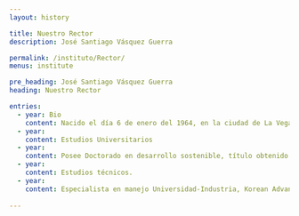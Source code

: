 ```yaml
---
layout: history

title: Nuestro Rector
description: José Santiago Vásquez Guerra

permalink: /instituto/Rector/
menus: institute

pre_heading: José Santiago Vásquez Guerra
heading: Nuestro Rector

entries:
  - year: Bio
    content: Nacido el día 6 de enero del 1964, en la ciudad de La Vega, República Dominicana. Hijo de padres dominicanos, casado con la Lcda. Elisa Altagracia Abreu, educadora, con quien ha procreado tres hijos, Hosseini, Nelissa y Óscar José.
  - year: 
    content: Estudios Universitarios
  - year: 
    content: Posee Doctorado en desarrollo sostenible, título obtenido en la Universidad UNICEPES, Michoacán, México, año 2017. En 2011 Técnico en Produción Limpia en la Universidad INTEC. Técnico en Responsabilidad Social Empresarial en la Universidad de Buenos Aires, Argentina, año 2009. Magister en Manejo de Recursos Naturales en la Universidad Nacional Pedro Henríquez Ureña (UNPHU), año 2002. Se graduó de ingeniero agrónomo en la Universidad Católica del Cibao-UCATECI en el año 1997.
  - year: 
    content: Estudios técnicos. 
  - year: 
    content: Especialista en manejo Universidad-Industria, Korean Advanced Institute of Science and Technology, Korea del Sur, año 2017. Especialista en Desarrollo Rural con Enfoque de Mejoramiento de Vida, Tsukuba, Japón, año 2013. Técnico en Producción Limpia. Universidad INTEC, año 2009. Especialista en Tecnología de cultivo bajo ambiente controlado, año 2003, Tsukuba, Japón. Especialista en Agricultura Orgánica Método Biointensivo, año 2008, Tepotzotlán, Estado de México.
    
---    
```


